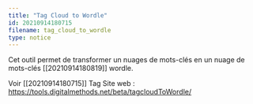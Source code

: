 ```yaml
---
title: "Tag Cloud to Wordle"
id: 20210914180715
filename: tag_cloud_to_wordle
type: notice
---
```


Cet outil permet de transformer un nuages de mots-clés en un nuage de mots-clés [[20210914180819]] wordle.

Voir [[20210914180715]] Tag
Site web : <https://tools.digitalmethods.net/beta/tagcloudToWordle/>


